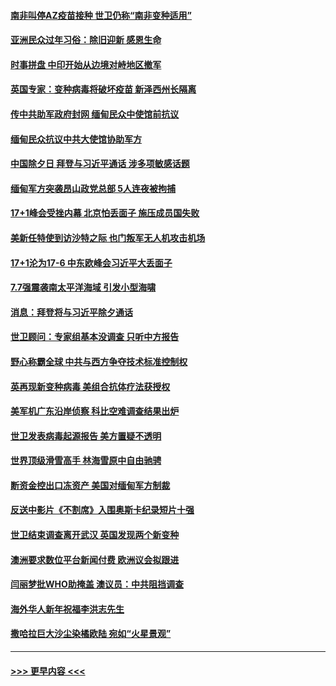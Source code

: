 #### [南非叫停AZ疫苗接种 世卫仍称“南非变种适用”](../pages/prog202/a103052404.md?t=02121001) 
#### [亚洲民众过年习俗：除旧迎新 感恩生命](../pages/prog202/a103052460.md?t=02121001) 
#### [时事拼盘 中印开始从边境对峙地区撤军](../pages/prog202/a103052419.md?t=02121001) 
#### [英国专家：变种病毒将破坏疫苗 新泽西州长隔离](../pages/prog202/a103052368.md?t=02121001) 
#### [传中共助军政府封网 缅甸民众中使馆前抗议](../pages/prog202/a103052345.md?t=02121001) 
#### [缅甸民众抗议中共大使馆协助军方](../pages/prog202/a103052304.md?t=02121001) 
#### [中国除夕日 拜登与习近平通话 涉多项敏感话题](../pages/prog202/a103052079.md?t=02121001) 
#### [缅甸军方突袭昂山政党总部 5人连夜被拘捕](../pages/prog202/a103052044.md?t=02121001) 
#### [17+1峰会受挫内幕 北京怕丢面子 施压成员国失败](../pages/prog202/a103051986.md?t=02121001) 
#### [美新任特使到访沙特之际 也门叛军无人机攻击机场](../pages/prog202/a103051983.md?t=02121001) 
#### [17+1沦为17-6 中东欧峰会习近平大丢面子](../pages/prog202/a103051943.md?t=02121001) 
#### [7.7强震袭南太平洋海域 引发小型海啸](../pages/prog202/a103051954.md?t=02121001) 
#### [消息：拜登将与习近平除夕通话](../pages/prog202/a103051927.md?t=02121001) 
#### [世卫顾问：专家组基本没调查 只听中方报告](../pages/prog202/a103051794.md?t=02121001) 
#### [野心称霸全球 中共与西方争夺技术标准控制权](../pages/prog202/a103051862.md?t=02121001) 
#### [英再现新变种病毒 美组合抗体疗法获授权](../pages/prog202/a103051836.md?t=02121001) 
#### [美军机广东沿岸侦察 科比空难调查结果出炉](../pages/prog202/a103051808.md?t=02121001) 
#### [世卫发表病毒起源报告  美方置疑不透明](../pages/prog202/a103051777.md?t=02121001) 
#### [世界顶级滑雪高手 林海雪原中自由驰骋](../pages/prog202/a103051779.md?t=02121001) 
#### [断资金控出口冻资产 美国对缅甸军方制裁](../pages/prog202/a103051783.md?t=02121001) 
#### [反送中影片《不割席》入围奥斯卡纪录短片十强](../pages/prog202/a103051769.md?t=02121001) 
#### [世卫结束调查离开武汉 英国发现两个新变种](../pages/prog202/a103051614.md?t=02121001) 
#### [澳洲要求数位平台新闻付费 欧洲议会拟跟进](../pages/prog202/a103051547.md?t=02121001) 
#### [闫丽梦批WHO助掩盖 澳议员：中共阻挡调查](../pages/prog202/a103051533.md?t=02121001) 
#### [海外华人新年祝福李洪志先生](../pages/prog202/a103051438.md?t=02121001) 
#### [撒哈拉巨大沙尘染橘欧陆  宛如“火星景观”](../pages/prog202/a103051190.md?t=02121001) 

----
#### [ >>> 更早内容 <<< ](../indexes/prog202-earlier.md)

